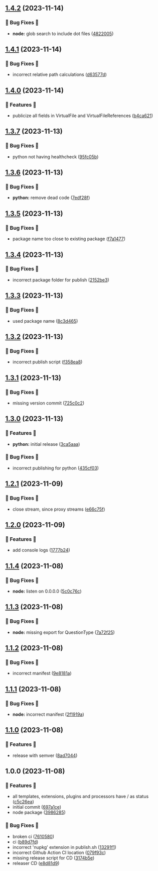 ## [1.4.2](https://github.com/AtomiCloud/sulfone.helium/compare/v1.4.1...v1.4.2) (2023-11-14)


### 🐛 Bug Fixes 🐛

* **node:** glob search to include dot files ([4822005](https://github.com/AtomiCloud/sulfone.helium/commit/48220059e431bc7e8df58908364f4278dfcfe1cb))

## [1.4.1](https://github.com/AtomiCloud/sulfone.helium/compare/v1.4.0...v1.4.1) (2023-11-14)


### 🐛 Bug Fixes 🐛

* incorrect relative path calculations ([d63577d](https://github.com/AtomiCloud/sulfone.helium/commit/d63577d545fb60d52aaa364d2d27713461638067))

## [1.4.0](https://github.com/AtomiCloud/sulfone.helium/compare/v1.3.7...v1.4.0) (2023-11-14)


### 🚀 Features 🚀

* publicize all fields in VirtualFile and VirtualFileReferences ([b4ca621](https://github.com/AtomiCloud/sulfone.helium/commit/b4ca6211fc55d836acd6ceef1f880653aaca06ce))

## [1.3.7](https://github.com/AtomiCloud/sulfone.helium/compare/v1.3.6...v1.3.7) (2023-11-13)


### 🐛 Bug Fixes 🐛

* python not having healthcheck ([95fc05b](https://github.com/AtomiCloud/sulfone.helium/commit/95fc05b2a6f3bf7d9494ce8c56ba76994022b844))

## [1.3.6](https://github.com/AtomiCloud/sulfone.helium/compare/v1.3.5...v1.3.6) (2023-11-13)


### 🐛 Bug Fixes 🐛

* **python:** remove dead code ([7edf28f](https://github.com/AtomiCloud/sulfone.helium/commit/7edf28f943fa84957cc3afbd235b4dfa84ab3f66))

## [1.3.5](https://github.com/AtomiCloud/sulfone.helium/compare/v1.3.4...v1.3.5) (2023-11-13)


### 🐛 Bug Fixes 🐛

* package name too close to existing package ([f7a1477](https://github.com/AtomiCloud/sulfone.helium/commit/f7a1477bc38a1d8d61e4f9cb1ee615c04e35e3a1))

## [1.3.4](https://github.com/AtomiCloud/sulfone.helium/compare/v1.3.3...v1.3.4) (2023-11-13)


### 🐛 Bug Fixes 🐛

* incorrect package folder for publish ([2152be3](https://github.com/AtomiCloud/sulfone.helium/commit/2152be3709aa2c13043d58656cab44ac39e9dbfc))

## [1.3.3](https://github.com/AtomiCloud/sulfone.helium/compare/v1.3.2...v1.3.3) (2023-11-13)


### 🐛 Bug Fixes 🐛

* used package name ([8c3d465](https://github.com/AtomiCloud/sulfone.helium/commit/8c3d465bd99a8c27ff1f1b5a7e4671d226688757))

## [1.3.2](https://github.com/AtomiCloud/sulfone.helium/compare/v1.3.1...v1.3.2) (2023-11-13)


### 🐛 Bug Fixes 🐛

* incorrect publish script ([f358ea8](https://github.com/AtomiCloud/sulfone.helium/commit/f358ea8aa593a7818a8f71d853ef8ddc6808464b))

## [1.3.1](https://github.com/AtomiCloud/sulfone.helium/compare/v1.3.0...v1.3.1) (2023-11-13)


### 🐛 Bug Fixes 🐛

* missing version commit ([725c0c2](https://github.com/AtomiCloud/sulfone.helium/commit/725c0c27d26ad73c09953a829adf02e1af76b1db))

## [1.3.0](https://github.com/AtomiCloud/sulfone.helium/compare/v1.2.1...v1.3.0) (2023-11-13)


### 🚀 Features 🚀

* **python:** initial release ([3ca5aaa](https://github.com/AtomiCloud/sulfone.helium/commit/3ca5aaa723001a495b95bb5b5af5fdc8b673e3a8))


### 🐛 Bug Fixes 🐛

* incorrect publishing for python ([435cf03](https://github.com/AtomiCloud/sulfone.helium/commit/435cf0397ef3a6ef5f0460c2b0f9a91215db843c))

## [1.2.1](https://github.com/AtomiCloud/sulfone.helium/compare/v1.2.0...v1.2.1) (2023-11-09)


### 🐛 Bug Fixes 🐛

* close stream, since proxy streams ([e66c75f](https://github.com/AtomiCloud/sulfone.helium/commit/e66c75f29cd013d9d2fd4a5ebf62f20525b82cfa))

## [1.2.0](https://github.com/AtomiCloud/sulfone.helium/compare/v1.1.4...v1.2.0) (2023-11-09)


### 🚀 Features 🚀

* add console logs ([1777b24](https://github.com/AtomiCloud/sulfone.helium/commit/1777b24b5da018ed6212eb3b659c24c3bdd9bce0))

## [1.1.4](https://github.com/AtomiCloud/sulfone.helium/compare/v1.1.3...v1.1.4) (2023-11-08)


### 🐛 Bug Fixes 🐛

* **node:** listen on 0.0.0.0 ([5c0c76c](https://github.com/AtomiCloud/sulfone.helium/commit/5c0c76c00ac4df780f9288aaca436aff75b293e0))

## [1.1.3](https://github.com/AtomiCloud/sulfone.helium/compare/v1.1.2...v1.1.3) (2023-11-08)


### 🐛 Bug Fixes 🐛

* **node:** missing export for QuestionType ([7a72f25](https://github.com/AtomiCloud/sulfone.helium/commit/7a72f25453d2217fa0b7e7e716240b73e83a8568))

## [1.1.2](https://github.com/AtomiCloud/sulfone.helium/compare/v1.1.1...v1.1.2) (2023-11-08)


### 🐛 Bug Fixes 🐛

* incorrect manifest ([9e8181a](https://github.com/AtomiCloud/sulfone.helium/commit/9e8181a288944cf3ed7ef18e257c5d57646fbf98))

## [1.1.1](https://github.com/AtomiCloud/sulfone.helium/compare/v1.1.0...v1.1.1) (2023-11-08)


### 🐛 Bug Fixes 🐛

* **node:** incorrect manifest ([2f1919a](https://github.com/AtomiCloud/sulfone.helium/commit/2f1919ab1a475e7377b8a2fa11ef9cae64b5426d))

## [1.1.0](https://github.com/AtomiCloud/sulfone.helium/compare/v1.0.0...v1.1.0) (2023-11-08)


### 🚀 Features 🚀

* release with semver ([8ad7044](https://github.com/AtomiCloud/sulfone.helium/commit/8ad704459325cd7eddda6dea4a64656e9c3d2a5d))

## 1.0.0 (2023-11-08)


### 🚀 Features 🚀

* all templates, extensions, plugins and processors have / as status ([c5c26ea](https://github.com/AtomiCloud/sulfone.helium/commit/c5c26eaa4ab8b333ee335f2f1cee6a905b3334eb))
* initial commit ([697a1ce](https://github.com/AtomiCloud/sulfone.helium/commit/697a1ceef8cebfdad871ba3714748a618201a045))
* node package ([3986285](https://github.com/AtomiCloud/sulfone.helium/commit/3986285f65876d46f8dec9c0061f3db6ba9d2414))


### 🐛 Bug Fixes 🐛

* broken ci ([7610580](https://github.com/AtomiCloud/sulfone.helium/commit/7610580ac7c4294a2ccf7c4a416fa298b54ec31a))
* ci ([b89d7fd](https://github.com/AtomiCloud/sulfone.helium/commit/b89d7fda4680b645b4116423a30ec2c6c342cec1))
* incorrect 'nupkg' extension in publish.sh ([13291f1](https://github.com/AtomiCloud/sulfone.helium/commit/13291f19689411561edcdfe133ce2f27c9751c79))
* incorrect Github Action CI location ([079f93c](https://github.com/AtomiCloud/sulfone.helium/commit/079f93cb3b287b4262a31deed1674745f31d324d))
* missing release script for CD ([3174b5e](https://github.com/AtomiCloud/sulfone.helium/commit/3174b5e5aca19178e6f2074a4388fe93824f19cb))
* releaser CD ([e8d81d9](https://github.com/AtomiCloud/sulfone.helium/commit/e8d81d986b47e2e17b2064e031a1894c6c125f9b))
